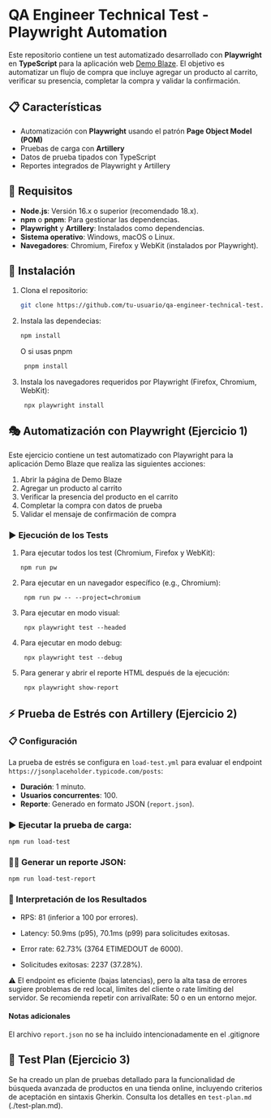 # QA Engineer Technical Test - Playwright Automation

Este repositorio contiene un test automatizado desarrollado con **Playwright** en **TypeScript** para la aplicación web [Demo Blaze](https://www.demoblaze.com/). El objetivo es automatizar un flujo de compra que incluye agregar un producto al carrito, verificar su presencia, completar la compra y validar la confirmación.

## 📋 Características

- Automatización con **Playwright** usando el patrón **Page Object Model (POM)**
- Pruebas de carga con **Artillery**
- Datos de prueba tipados con TypeScript
- Reportes integrados de Playwright y Artillery

## 🔧 Requisitos

- **Node.js**: Versión 16.x o superior (recomendado 18.x).
- **npm** o **pnpm**: Para gestionar las dependencias.
- **Playwright** y **Artillery**: Instalados como dependencias.
- **Sistema operativo**: Windows, macOS o Linux.
- **Navegadores**: Chromium, Firefox y WebKit (instalados por Playwright).

## 🚀 Instalación

1. Clona el repositorio:
   ```bash
   git clone https://github.com/tu-usuario/qa-engineer-technical-test.git

2. Instala las dependecias:
   ```bash
   npm install
   ```
   O si usas pnpm
   ```bash
    pnpm install
   ```

3. Instala los navegadores requeridos por Playwright (Firefox, Chromium, WebKit):
   ```
    npx playwright install
   ```

## 🎭 Automatización con Playwright (Ejercicio 1)
Este ejercicio contiene un test automatizado con Playwright para la aplicación Demo Blaze que realiza las siguientes acciones:

1. Abrir la página de Demo Blaze
2. Agregar un producto al carrito
3. Verificar la presencia del producto en el carrito
4. Completar la compra con datos de prueba
5. Validar el mensaje de confirmación de compra

### ▶️ Ejecución de los Tests
1. Para ejecutar todos los test (Chromium, Firefox y WebKit):
   ```
   npm run pw
2. Para ejecutar en un navegador específico (e.g., Chromium):
   ```
    npm run pw -- --project=chromium
3. Para ejecutar en modo visual:
   ```
    npx playwright test --headed
4. Para ejecutar en modo debug:
   ```
    npx playwright test --debug
5. Para generar y abrir el reporte HTML después de la ejecución:
   ```
    npx playwright show-report
## ⚡ Prueba de Estrés con Artillery (Ejercicio 2)

### 📋 Configuración
La prueba de estrés se configura en `load-test.yml` para evaluar el endpoint `https://jsonplaceholder.typicode.com/posts`:
- **Duración**: 1 minuto.
- **Usuarios concurrentes**: 100.
- **Reporte**: Generado en formato JSON (`report.json`).


### ▶️ Ejecutar la prueba de carga:
```
npm run load-test
```

### 👩‍💻 Generar un reporte JSON:
```
npm run load-test-report
```


### 🔎 Interpretación de los Resultados
- RPS: 81 (inferior a 100 por errores).

- Latency: 50.9ms (p95), 70.1ms (p99) para solicitudes exitosas.

- Error rate: 62.73% (3764 ETIMEDOUT de 6000).

- Solicitudes exitosas: 2237 (37.28%).


⚠️
El endpoint es eficiente (bajas latencias), pero la alta tasa de errores sugiere problemas de red local, límites del cliente o rate limiting del servidor. Se recomienda repetir con arrivalRate: 50 o en un entorno mejor.

#### **Notas adicionales**
El archivo `report.json` no se ha incluido intencionadamente en el .gitignore

## 🧪 Test Plan (Ejercicio 3)
Se ha creado un plan de pruebas detallado para la funcionalidad de búsqueda avanzada de productos en una tienda online, incluyendo criterios de aceptación en sintaxis Gherkin. Consulta los detalles en `test-plan.md` (./test-plan.md).

